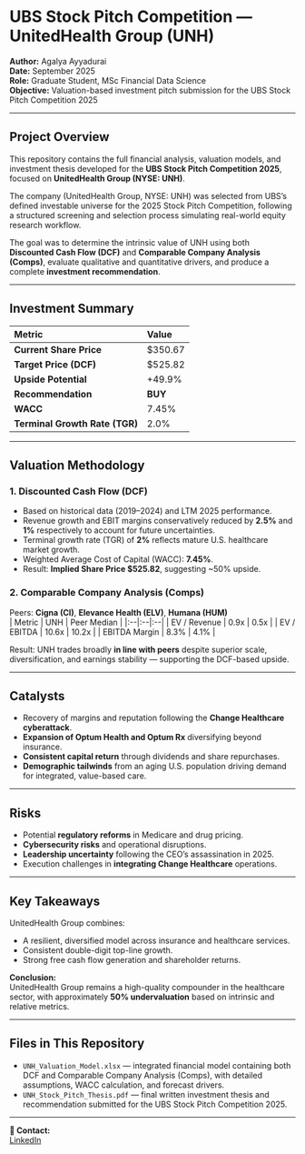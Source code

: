 # UBS Stock Pitch Competition — UnitedHealth Group (UNH)

**Author:** Agalya Ayyadurai  
**Date:** September 2025  
**Role:** Graduate Student, MSc Financial Data Science  
**Objective:** Valuation-based investment pitch submission for the UBS Stock Pitch Competition 2025

---

## Project Overview

This repository contains the full financial analysis, valuation models, and investment thesis developed for the **UBS Stock Pitch Competition 2025**, focused on **UnitedHealth Group (NYSE: UNH)**.  

The company (UnitedHealth Group, NYSE: UNH) was selected from UBS’s defined investable universe for the 2025 Stock Pitch Competition, following a structured screening and selection process simulating real-world equity research workflow.

The goal was to determine the intrinsic value of UNH using both **Discounted Cash Flow (DCF)** and **Comparable Company Analysis (Comps)**, evaluate qualitative and quantitative drivers, and produce a complete **investment recommendation**.

---

## Investment Summary

| Metric | Value |
|:--|:--|
| **Current Share Price** | $350.67 |
| **Target Price (DCF)** | $525.82 |
| **Upside Potential** | +49.9% |
| **Recommendation** | **BUY** |
| **WACC** | 7.45% |
| **Terminal Growth Rate (TGR)** | 2.0% |

---

## Valuation Methodology

### **1. Discounted Cash Flow (DCF)**
- Based on historical data (2019–2024) and LTM 2025 performance.  
- Revenue growth and EBIT margins conservatively reduced by **2.5%** and **1%** respectively to account for future uncertainties.  
- Terminal growth rate (TGR) of **2%** reflects mature U.S. healthcare market growth.  
- Weighted Average Cost of Capital (WACC): **7.45%**.  
- Result: **Implied Share Price $525.82**, suggesting ~50% upside.

### **2. Comparable Company Analysis (Comps)**
Peers: **Cigna (CI)**, **Elevance Health (ELV)**, **Humana (HUM)**  
| Metric | UNH | Peer Median |
|:--|:--|:--|
| EV / Revenue | 0.9x | 0.5x |
| EV / EBITDA | 10.6x | 10.2x |
| EBITDA Margin | 8.3% | 4.1% |

Result: UNH trades broadly **in line with peers** despite superior scale, diversification, and earnings stability — supporting the DCF-based upside.

---

## Catalysts
- Recovery of margins and reputation following the **Change Healthcare cyberattack**.  
- **Expansion of Optum Health and Optum Rx** diversifying beyond insurance.  
- **Consistent capital return** through dividends and share repurchases.  
- **Demographic tailwinds** from an aging U.S. population driving demand for integrated, value-based care.

---

## Risks
- Potential **regulatory reforms** in Medicare and drug pricing.  
- **Cybersecurity risks** and operational disruptions.  
- **Leadership uncertainty** following the CEO’s assassination in 2025.  
- Execution challenges in **integrating Change Healthcare** operations.  

---

## Key Takeaways
UnitedHealth Group combines:
- A resilient, diversified model across insurance and healthcare services.  
- Consistent double-digit top-line growth.  
- Strong free cash flow generation and shareholder returns.  

**Conclusion:**  
UnitedHealth Group remains a high-quality compounder in the healthcare sector, with approximately **50% undervaluation** based on intrinsic and relative metrics.

---

## Files in This Repository
- `UNH_Valuation_Model.xlsx` — integrated financial model containing both DCF and Comparable Company Analysis (Comps), with detailed assumptions, WACC calculation, and forecast drivers.
- `UNH_Stock_Pitch_Thesis.pdf` — final written investment thesis and recommendation submitted for the UBS Stock Pitch Competition 2025.

---

**📧 Contact:**  
[LinkedIn](https://www.linkedin.com/in/agalya-ayyadurai-286517172/)
